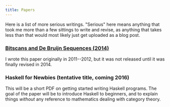 ```yaml
---
title: Papers
---
```


Here is a list of more serious writings.
"Serious" here means anything that took me more than a few sittings to write and revise, as anything that takes less than that would most likely just get uploaded as a blog post.

### [Bitscans and De Bruijn Sequences (2014)](http://linusarver.com/upload/grid/file/attachment/fyle/549e65206c30005598000000/debruijn-sequence-tutorial.pdf)

I wrote this paper originally in 2011--2012, but it was not released until it was finally revised in 2014.


### Haskell for Newbies (tentative title, coming 2016)

This will be a short PDF on getting started writing Haskell programs.
The goal of the paper will be to introduce Haskell to beginners, and to explain things *without* any reference to mathematics dealing with category theory.
